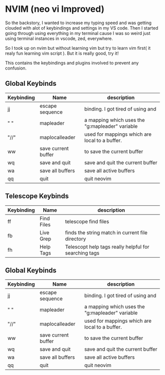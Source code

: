 # NVIM (neo vi Improved)

So the backstory, I wanted to increase my typing speed and was getting clouded with alot of keybindings and settings in my VS code.
Then I started going through using everything in my terminal cause I was so weird just using terminal instances in vscode, zed, everywhere.

So I took up on nvim but without learning vim but try to learn vim first( it realy fun learning vim script ).
But it is really good, try it!

This contains the keybindings and plugins involved to prevent any confusion.

## Global Keybinds

| Keybinding | Name | description |
| ------------- | -------------- | -------------- |
|jj  | escape sequence | <ESC> binding. I got tired of using <ESC> and <C-c> |
| " " | mapleader | a mapping which uses the "g:mapleader" variable |
| "//" | maplocalleader | used for mappings which are local to a buffer. |
| <leader>ww | save current buffer | to save the current buffer |
| <leader>wq | save and quit | save and quit the current buffer |
| <leader>wa | save all buffers | save all active buffers |
| <leader>qq | quit | quit neovim  |


## Telescope Keybinds

| Keybinding | Name | description |
| ------------- | -------------- | -------------- |
|<leader>ff  | Find Files | telescope find files|
| <leader>fb | Live Grep | finds the string match in current file directory |
| <leader>fh | Help Tags | Telescopt help tags really helpful for searching tags |


## Global Keybinds

| Keybinding | Name | description |
| ------------- | -------------- | -------------- |
|jj  | escape sequence | <ESC> binding. I got tired of using <ESC> and <C-c> |
| " " | mapleader | a mapping which uses the "g:mapleader" variable |
| "//" | maplocalleader | used for mappings which are local to a buffer. |
| <leader>ww | save current buffer | to save the current buffer |
| <leader>wq | save and quit | save and quit the current buffer |
| <leader>wa | save all buffers | save all active buffers |
| <leader>qq | quit | quit neovim  |
